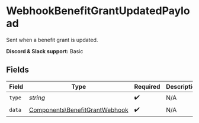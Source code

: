 # WebhookBenefitGrantUpdatedPayload

Sent when a benefit grant is updated.

**Discord & Slack support:** Basic


## Fields

| Field                                                                            | Type                                                                             | Required                                                                         | Description                                                                      | Example                                                                          |
| -------------------------------------------------------------------------------- | -------------------------------------------------------------------------------- | -------------------------------------------------------------------------------- | -------------------------------------------------------------------------------- | -------------------------------------------------------------------------------- |
| `type`                                                                           | *string*                                                                         | :heavy_check_mark:                                                               | N/A                                                                              | benefit_grant.updated                                                            |
| `data`                                                                           | [Components\BenefitGrantWebhook](../../Models/Components/BenefitGrantWebhook.md) | :heavy_check_mark:                                                               | N/A                                                                              |                                                                                  |